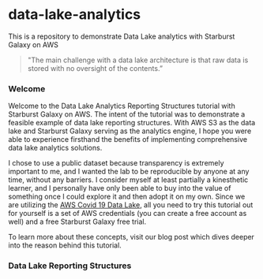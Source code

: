 # data-lake-analytics
This is a repository to demonstrate Data Lake analytics with Starburst Galaxy on AWS
>"The main challenge with a data lake architecture is that raw data is stored
>with no oversight of the contents.”

### Welcome
Welcome to the Data Lake Analytics Reporting Structures tutorial with Starburst
Galaxy on AWS. The intent of the tutorial was to demonstrate a feasible example
of data lake reporting structures. With AWS S3 as the data lake and Starburst
Galaxy serving as the analytics engine, I hope you were able to experience
firsthand the benefits of implementing comprehensive data lake analytics
solutions.

I chose to use a public dataset because transparency is extremely important to
me, and I wanted the lab to be reproducible by anyone at any time, without any
barriers. I consider myself at least partially a kinesthetic learner, and I
personally have only been able to buy into the value of something once I could
explore it and then adopt it on my own. Since we are utilizing the [AWS Covid 19
Data Lake](https://aws.amazon.com/covid-19-data-lake/), all you need to try this tutorial out for yourself is a set of AWS
credentials (you can create a free account as well) and a free Starburst Galaxy
free trial.

To learn more about these concepts, visit our blog post which dives deeper into
the reason behind this tutorial.

### Data Lake Reporting Structures

